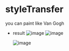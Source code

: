 # styleTransfer
you can paint like Van Gogh

- result
  ![image](https://github.com/Bong-HoonLee/styleTransfer/assets/115579916/82f6b63f-f521-46fe-b4b4-e6e93883d613)
  ![image](https://github.com/Bong-HoonLee/styleTransfer/assets/115579916/1009f16a-379c-483c-952c-b0574f6968a0)

  ![image](https://github.com/Bong-HoonLee/styleTransfer/assets/115579916/8511c1f0-0d0d-462b-828e-d6622aac1953)

